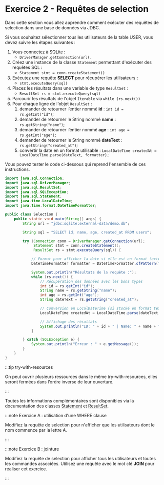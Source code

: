 # Exercice 2 - Requêtes de selection

Dans cette section vous allez apprendre comment exécuter
des requêtes de selection dans une base de données via JDBC.

Si vous souhaitez sélectionner tous les utilisateurs
de la table USER, vous devez suivre les étapes suivantes :

1. Vous connectez à SQLite :
    - `DriverManager.getConnection(url)`.
1. Créez une instance de la classe `Statement` permettant d'exécuter des requêtes SQL : 
    - `Statement stmt = conn.createStatement()`
1. Exécutez une requête **SELECT** pour récupérer les utilisateurs : 
    - `stmt.executeQuery(sql)`
1. Placez les résultats dans une variable de type `ResultSet` :
    - `ResultSet rs = stmt.executeQuery(sql)`
1. Parcourir les résultats de l'objet `Iterable` via `while (rs.next())`
1. Pour chaque ligne de l'objet `ResultSet` : 
    1. demander de retourner l’entier nommé **id**  : `int id = rs.getInt("id")`;
    1. demander de retourner le String nommé **name**  : `rs.getString("name")`;
    1. demander de retourner l’entier nommé **age**  : `int age = rs.getInt("age")`;    
    1. demander de retourner le String nommé **dateText**  : `rs.getString("created_at")`;
    1. convertir la date en un format utilisable : `LocalDateTime createdAt = LocalDateTime.parse(dateText, formatter);`

Vous pouvez tester le code ci-dessous qui reprend l'ensemble de 
ces instructions.

```java showLineNumbers title="Selection.java"
import java.sql.Connection;
import java.sql.DriverManager;
import java.sql.ResultSet;
import java.sql.SQLException;
import java.sql.Statement;
import java.time.LocalDateTime;
import java.time.format.DateTimeFormatter;

public class Selection {
    public static void main(String[] args) {
        String url = "jdbc:sqlite:external-data/demo.db";

        String sql = "SELECT id, name, age, created_at FROM users";

        try (Connection conn = DriverManager.getConnection(url);
             Statement stmt = conn.createStatement();
             ResultSet rs = stmt.executeQuery(sql)) {

            // Format pour afficher la date si elle est en format texte
            DateTimeFormatter formatter = DateTimeFormatter.ofPattern("yyyy-MM-dd HH:mm:ss");

            System.out.println("Résultats de la requête :");
            while (rs.next()) {
                // Récupération des données avec les bons types
                int id = rs.getInt("id");
                String name = rs.getString("name");
                int age = rs.getInt("age");
                String dateText = rs.getString("created_at");

                // Conversion en LocalDateTime (si stocké en format texte)
                LocalDateTime createdAt = LocalDateTime.parse(dateText, formatter);

                // Affichage des résultats
                System.out.println("ID: " + id + " | Name: " + name + " | Age: " + age + " | Created At: " + createdAt);
            }

        } catch (SQLException e) {
            System.out.println("Erreur : " + e.getMessage());
        }
    }
}
```

:::tip try-with-resources

On peut ouvrir plusieurs ressources dans le même try-with-resources, elles seront fermées dans l’ordre inverse de leur ouverture.

:::

Toutes les informations complémentaires sont disponibles
via la documentation des classes [Statement](https://docs.oracle.com/en/java/javase/23/docs/api/java.sql/java/sql/Statement.html) 
et [ResultSet](https://docs.oracle.com/en/java/javase/23/docs/api/java.sql/java/sql/ResultSet.html).

:::note Exercice A : utilisation d'une WHERE clause

Modifiez la requête de selection pour n'afficher que
les utilisateurs dont le nom commence par la lettre A.

:::


:::note Exercice B : jointure

Modifiez la requête de selection pour afficher
tous les utilisateurs et toutes les commandes associées.
Utilisez une requête avec le mot clé **JOIN** pour réaliser
cet exercice.

:::